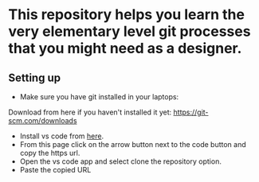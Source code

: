 # This repository helps you learn the very elementary level git processes that you might need as a designer.

## Setting up

- Make sure you have git installed in your laptops:

Download from here if you haven't installed it yet: https://git-scm.com/downloads

- Install vs code from [here](https://code.visualstudio.com/download).
- From this page click on the arrow button next to the code button and copy the https url.
- Open the vs code app and select clone the repository option.
- Paste the copied URL


